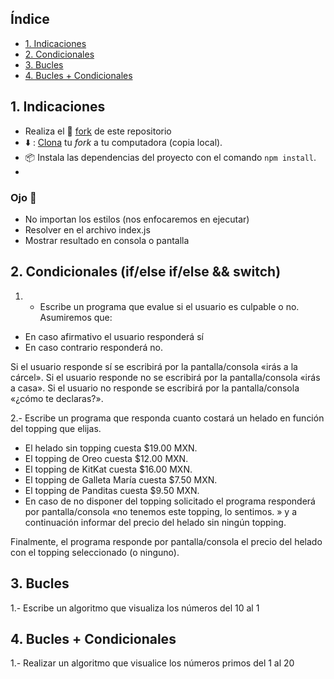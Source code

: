 
## Índice

* [1. Indicaciones](#1-indicaciones)
* [2. Condicionales](#2-condicionales)
* [3. Bucles](#3-bucles)
* [4. Bucles + Condicionales](#4-bucles)
## 1. Indicaciones

- Realiza el 🍴 [fork](https://help.github.com/articles/fork-a-repo/) de este repositorio
- ⬇️ : [Clona](https://help.github.com/articles/cloning-a-repository/)
   tu *fork* a tu computadora (copia local).
- 📦 Instala las dependencias del proyecto con el comando `npm install`.
-
### Ojo 👀
- No importan los estilos (nos enfocaremos en ejecutar)
- Resolver en el archivo index.js
- Mostrar resultado en consola o pantalla

## 2. Condicionales  (if/else if/else && switch)

1. - Escribe un programa que evalue si el usuario es culpable o no. Asumiremos que:

* En caso afirmativo el usuario responderá sí
* En caso contrario responderá no.

Si el usuario responde sí se escribirá por la pantalla/consola «irás a la cárcel».
Si el usuario responde no se escribirá por la pantalla/consola «irás a casa».
Si el usuario no responde se escribirá por la pantalla/consola «¿cómo te declaras?».


2.- Escribe un programa que responda cuanto costará un helado en función del topping que elijas.

* El helado sin topping cuesta $19.00 MXN.
* El topping de Oreo cuesta $12.00 MXN.
* El topping de KitKat cuesta $16.00 MXN.
* El topping de Galleta María cuesta $7.50 MXN.
* El topping de Panditas cuesta $9.50 MXN.
* En caso de no disponer del topping solicitado el programa responderá por pantalla/consola «no tenemos este topping, lo sentimos. » y a continuación informar del precio del helado sin ningún topping.

Finalmente, el programa responde por pantalla/consola el precio del helado con el topping seleccionado (o ninguno).

## 3. Bucles

1.- Escribe un algoritmo que visualiza los números del 10 al 1


## 4. Bucles + Condicionales

1.- Realizar un algoritmo que visualice los números primos del 1 al 20
